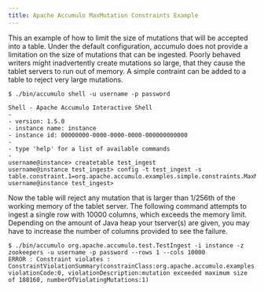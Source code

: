 ```yaml
---
title: Apache Accumulo MaxMutation Constraints Example
---
```


This an example of how to limit the size of mutations that will be accepted into
a table. Under the default configuration, accumulo does not provide a limitation
on the size of mutations that can be ingested. Poorly behaved writers might
inadvertently create mutations so large, that they cause the tablet servers to
run out of memory. A simple contraint can be added to a table to reject very
large mutations.

    $ ./bin/accumulo shell -u username -p password

    Shell - Apache Accumulo Interactive Shell
    -
    - version: 1.5.0
    - instance name: instance
    - instance id: 00000000-0000-0000-0000-000000000000
    -
    - type 'help' for a list of available commands
    -
    username@instance> createtable test_ingest
    username@instance test_ingest> config -t test_ingest -s table.constraint.1=org.apache.accumulo.examples.simple.constraints.MaxMutationSize
    username@instance test_ingest>


Now the table will reject any mutation that is larger than 1/256th of the 
working memory of the tablet server.  The following command attempts to ingest 
a single row with 10000 columns, which exceeds the memory limit. Depending on the
amount of Java heap your tserver(s) are given, you may have to increase the number
of columns provided to see the failure.

    $ ./bin/accumulo org.apache.accumulo.test.TestIngest -i instance -z zookeepers -u username -p password --rows 1 --cols 10000 
    ERROR : Constraint violates : ConstraintViolationSummary(constrainClass:org.apache.accumulo.examples.simple.constraints.MaxMutationSize, violationCode:0, violationDescription:mutation exceeded maximum size of 188160, numberOfViolatingMutations:1)

